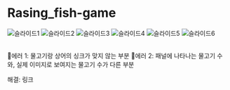 # Rasing_fish-game
![슬라이드1](https://github.com/Lee-nahyung/Rasing_fish-game/assets/83514058/8a2604a1-27c0-44f8-b159-3b98f3a76af0)
![슬라이드2](https://github.com/Lee-nahyung/Rasing_fish-game/assets/83514058/aca007d5-0573-47b3-86da-fecb1e09d0b1)
![슬라이드3](https://github.com/Lee-nahyung/Rasing_fish-game/assets/83514058/6cb2c1cf-36bb-4f50-9316-b554238fabfc)
![슬라이드4](https://github.com/Lee-nahyung/Rasing_fish-game/assets/83514058/d0d688a6-ca73-41f8-9f6b-02a3f1ee81ba)
![슬라이드5](https://github.com/Lee-nahyung/Rasing_fish-game/assets/83514058/a928756c-0e98-4f5f-a945-6bb8deec2f90)
![슬라이드6](https://github.com/Lee-nahyung/Rasing_fish-game/assets/83514058/d0ff9dd0-7a8c-48f5-9f11-4d3b4b1e9226)

<br>
📝에러 1: 물고기랑 상어의 싱크가 맞지 않는 부분
📝에러 2: 패널에 나타나는 물고기 수와, 실제 이미지로 보여지는 물고기 수가 다른 부분

해결: 링크
